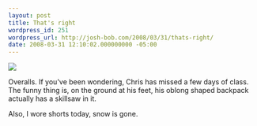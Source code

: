 ```yaml
---
layout: post
title: That's right
wordpress_id: 251
wordpress_url: http://josh-bob.com/2008/03/31/thats-right/
date: 2008-03-31 12:10:02.000000000 -05:00
---
```

<!--Mime Type of File is image/jpeg -->

<a href="http://josh-bob.com/wp-photos/20080331-131001-1.jpg"><img src="http://josh-bob.com/wp-photos/thumb.20080331-131001-1.jpg" /></a>

Overalls. If you've been wondering, Chris has missed a few days of class. The funny thing is, on the ground at his feet, his oblong shaped backpack actually has a skillsaw in it.

Also, I wore shorts today, snow is gone.
